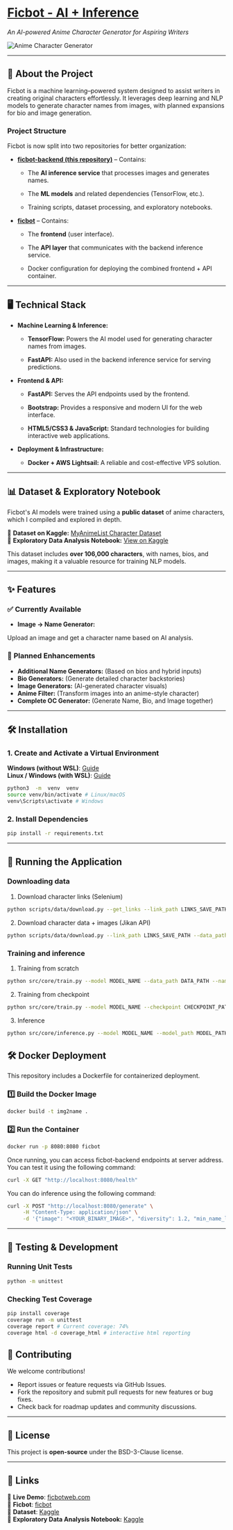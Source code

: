 
# **[Ficbot - AI + Inference](https://ficbotweb.com)**

  

_An AI-powered Anime Character Generator for Aspiring Writers_

  

![Anime Character Generator](https://raw.githubusercontent.com/Pythonimous/Pythonimous/main/assets/gifs/namegen.gif)

  

---

  

## **📌 About the Project**

  

Ficbot is a machine learning–powered system designed to assist writers in creating original characters effortlessly. It leverages deep learning and NLP models to generate character names from images, with planned expansions for bio and image generation.

  

### **Project Structure**

Ficbot is now split into two repositories for better organization:

  

- **[ficbot-backend (this repository)](https://github.com/Pythonimous/ficbot-backend)** – Contains:

  - The **AI inference service** that processes images and generates names.

  - The **ML models** and related dependencies (TensorFlow, etc.).

  - Training scripts, dataset processing, and exploratory notebooks.

- **[ficbot](https://github.com/Pythonimous/ficbot)** – Contains:

  - The **frontend** (user interface).

  - The **API layer** that communicates with the backend inference service.

  - Docker configuration for deploying the combined frontend + API container.

  

---

  

## **🖥 Technical Stack**

  

- **Machine Learning & Inference:**

  - **TensorFlow:** Powers the AI model used for generating character names from images.

  - **FastAPI:** Also used in the backend inference service for serving predictions.

  

- **Frontend & API:**

  - **FastAPI:** Serves the API endpoints used by the frontend.

  - **Bootstrap:** Provides a responsive and modern UI for the web interface.

  - **HTML5/CSS3 & JavaScript:** Standard technologies for building interactive web applications.

  

-  **Deployment & Infrastructure:**
   -  **Docker + AWS Lightsail:** A reliable and cost-effective VPS solution.

---

## 📊 Dataset & Exploratory Notebook  

Ficbot's AI models were trained using a **public dataset** of anime characters, which I compiled and explored in depth.  

🔹 **Dataset on Kaggle:** [MyAnimeList Character Dataset](https://www.kaggle.com/datasets/37798ba55fed88400b584cd0df4e784317eb7a6708e02fd5a650559fb4598353)  
🔹 **Exploratory Data Analysis Notebook:** [View on Kaggle](https://www.kaggle.com/code/ophelion/myanimelist-dataset-exploratory-notebook)  

This dataset includes **over 106,000 characters**, with names, bios, and images, making it a valuable resource for training NLP models.  

---  

## **✨ Features**

### ✅ **Currently Available**

- **Image → Name Generator:**

Upload an image and get a character name based on AI analysis.

  

### 🚀 **Planned Enhancements**

-  **Additional Name Generators:** (Based on bios and hybrid inputs)
-  **Bio Generators:** (Generate detailed character backstories)
-  **Image Generators:** (AI-generated character visuals)
-  **Anime Filter:** (Transform images into an anime-style character)
-  **Complete OC Generator:** (Generate Name, Bio, and Image together)

  

---

## **🛠 Installation**

### **1. Create and Activate a Virtual Environment**

**Windows (without WSL)**: [Guide](https://mothergeo-py.readthedocs.io/en/latest/development/how-to/venv-win.html)  
**Linux / Windows (with WSL)**: [Guide](https://www.liquidweb.com/kb/how-to-setup-a-python-virtual-environment-on-windows-10/) 

```bash
python3  -m  venv  venv
source venv/bin/activate # Linux/macOS
venv\Scripts\activate # Windows 

```

  

### **2. Install Dependencies**

  

```bash
pip install -r requirements.txt

```

  

----------

  

## **🚀 Running the Application**

### Downloading data  

1. Download character links (Selenium)

```bash
python scripts/data/download.py --get_links --link_path LINKS_SAVE_PATH

```

2. Download character data + images (Jikan API)

```bash
python scripts/data/download.py --link_path LINKS_SAVE_PATH --data_path CHARACTERS_SAVE_PATH --img_dir IMAGE_SAVE_DIRECTORY

```

### Training and inference  

1. Training from scratch

```bash
python src/core/train.py --model MODEL_NAME --data_path DATA_PATH --name_col NAME_COL --bio_col BIO_COL --img_col IMG_COL --img_dir IMG_DIR --checkpoint_dir CHECKPOINT_DIR --batch_size 16 --epochs 1 --maxlen 3 --optimizer adam

```

2. Training from checkpoint

```bash
python src/core/train.py --model MODEL_NAME --checkpoint CHECKPOINT_PATH --maps MAPS_PATH --data_path DATA_PATH --name_col NAME_COL --bio_col BIO_COL --img_col IMG_COL --img_dir IMG_DIR --checkpoint_dir CHECKPOINT_DIR --batch_size 16 --epochs 1 --maxlen 3 --optimizer adam

```

 3. Inference

```bash
python src/core/inference.py --model MODEL_NAME --model_path MODEL_PATH --maps MAPS_PATH --img_path IMG_PATH --min_name_length N_WORDS --diversity 1.2
  ```

## 🛠 Docker Deployment

This repository includes a Dockerfile for containerized deployment.

### 1️⃣ Build the Docker Image

```bash
docker build -t img2name .

```

### 2️⃣ Run the Container

```bash
docker run -p 8080:8080 ficbot

```  

Once running, you can access ficbot-backend endpoints at server address.
You can test it using the following command:
```bash
curl -X GET "http://localhost:8080/health"

```
You can do inference using the following command:
```bash
curl -X POST "http://localhost:8080/generate" \
     -H "Content-Type: application/json" \
     -d '{"image": "<YOUR_BINARY_IMAGE>", "diversity": 1.2, "min_name_length": 2}'

```

----------

## 💂️ Testing & Development

### Running Unit Tests

```bash
python -m unittest

```

### Checking Test Coverage
```bash
pip install coverage
coverage run -m unittest
coverage report # Current coverage: 74%
coverage html -d coverage_html # interactive html reporting

```
## **📌 Contributing**

We welcome contributions!

- Report issues or feature requests via GitHub Issues.
- Fork the repository and submit pull requests for new features or bug fixes.
- Check back for roadmap updates and community discussions.
----------

## **🐝 License**

This project is **open-source** under the BSD-3-Clause license.

----------

## **🔗 Links**
🔹 **Live Demo**: [ficbotweb.com](https://ficbotweb.com)  
🔹 **Ficbot**: [ficbot](https://github.com/Pythonimous/ficbot)  
🔹 **Dataset**: [Kaggle](http://www.kaggle.com/dataset/37798ba55fed88400b584cd0df4e784317eb7a6708e02fd5a650559fb4598353)  
🔹 **Exploratory Data Analysis Notebook:** [Kaggle](https://www.kaggle.com/code/ophelion/myanimelist-dataset-exploratory-notebook)  
